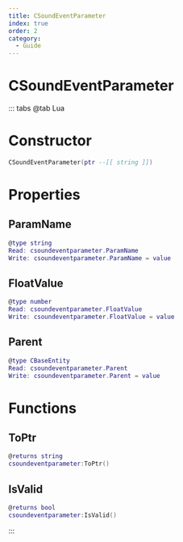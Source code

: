 ```yaml
---
title: CSoundEventParameter
index: true
order: 2
category:
  - Guide
---
```


# CSoundEventParameter

::: tabs
@tab Lua
# Constructor
```lua
CSoundEventParameter(ptr --[[ string ]])
```
# Properties
## ParamName 
```lua
@type string
Read: csoundeventparameter.ParamName
Write: csoundeventparameter.ParamName = value
```
## FloatValue 
```lua
@type number
Read: csoundeventparameter.FloatValue
Write: csoundeventparameter.FloatValue = value
```
## Parent 
```lua
@type CBaseEntity
Read: csoundeventparameter.Parent
Write: csoundeventparameter.Parent = value
```
# Functions
## ToPtr
```lua
@returns string
csoundeventparameter:ToPtr()
```
## IsValid
```lua
@returns bool
csoundeventparameter:IsValid()
```

:::